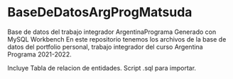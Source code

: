 # BaseDeDatosArgProgMatsuda
Base de datos del trabajo integrador ArgentinaPrograma
Generado con MySQL Workbench
En este repositorio tenemos los archivos de la base de datos del portfolio personal, trabajo integrador del curso Argentina Programa 2021-2022.

Incluye
Tabla de relacion de entidades.
Script .sql para importar.
